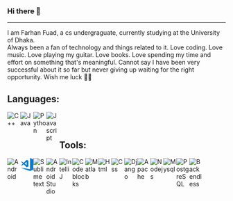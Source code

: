 ### Hi there 👋
---
I am Farhan Fuad, a cs undergraguate, currently studying at the University of Dhaka. <br>
Always been a fan of technology and things related to it. Love coding. Love music. Love playing my guitar. Love books. Love spending my time and effort on something that's meaningful. Cannot say I have been very successful about it so far but never giving up waiting for the right opportunity. Wish me luck 🙌🏼

## Languages:
<img align="left" alt="C++" width="30px" src="https://raw.githubusercontent.com/isocpp/logos/master/cpp_logo.png" />
<img align="left" alt="Java" width="30px" src="https://seeklogo.com/images/J/java-logo-7833D1D21A-seeklogo.com.png" />
<img align="left" alt="Python" width="30px" src="https://upload.wikimedia.org/wikipedia/commons/thumb/c/c3/Python-logo-notext.svg/1200px-Python-logo-notext.svg.png" />
<img align="left" alt="Javascript" width="30px" src="https://upload.wikimedia.org/wikipedia/commons/6/6a/JavaScript-logo.png" />
<br><br>

## Tools:

<img align="left" alt="Android" width="30px" src="https://cdn4.iconfinder.com/data/icons/logos-3/228/android-512.png" />
<img align="left" alt="Visual Studio Code" width="30px" src="https://raw.githubusercontent.com/github/explore/80688e429a7d4ef2fca1e82350fe8e3517d3494d/topics/visual-studio-code/visual-studio-code.png"/>
<img align="left" alt="Sublime text" width="30px" src="https://cdn.worldvectorlogo.com/logos/sublime-text.svg" />
<img align="left" alt="Android Studio" width="30px" src="https://i.pinimg.com/originals/4e/74/7c/4e747c82368d9681b75d54f56319dae7.png" />
<img align="left" alt="IntelliJ" width="30px" src="https://upload.wikimedia.org/wikipedia/commons/thumb/d/d5/IntelliJ_IDEA_Logo.svg/1024px-IntelliJ_IDEA_Logo.svg.png" />
<img align="left" alt="Codeblocks" width="30px" src="https://img.utdstc.com/icons/code-blocks.png:75" />
<img align="left" alt="Matlab" width="30px" src="https://upload.wikimedia.org/wikipedia/commons/2/21/Matlab_Logo.png" />

<img align="left" alt="Html" width="30px" src="https://cdn.pixabay.com/photo/2017/08/05/11/16/logo-2582748_1280.png" />
<img align="left" alt="Css" width="30px" src="https://cdn.worldvectorlogo.com/logos/css3.svg" />
<img align="left" alt="Django" width="30px" src="https://static.djangoproject.com/img/logos/django-logo-negative.png" />
<img align="left" alt="Apache" width="30px" src="https://www.apache.org/img/ASF20thAnniversary.jpg" />

<img align="left" alt="Nodejs" width="30px" src="https://upload.wikimedia.org/wikipedia/commons/thumb/d/d9/Node.js_logo.svg/1280px-Node.js_logo.svg.png" />
<img align="left" alt="Mysql" width="30px" src="https://cdn.worldvectorlogo.com/logos/mysql-7.svg" />
<img align="left" alt="PostgreSQL" width="30px" src="https://wiki.postgresql.org/images/3/30/PostgreSQL_logo.3colors.120x120.png" />
<img align="left" alt="Backendless" width="30px" src="https://backendless.com/wp-content/uploads/2019/03/square_logo_450x450.png" />

